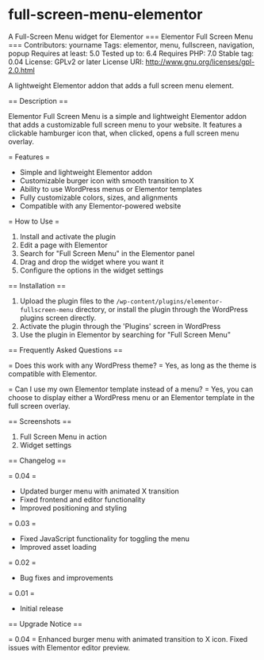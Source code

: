 # full-screen-menu-elementor
A Full-Screen Menu widget for Elementor
=== Elementor Full Screen Menu ===
Contributors: yourname
Tags: elementor, menu, fullscreen, navigation, popup
Requires at least: 5.0
Tested up to: 6.4
Requires PHP: 7.0
Stable tag: 0.04
License: GPLv2 or later
License URI: http://www.gnu.org/licenses/gpl-2.0.html

A lightweight Elementor addon that adds a full screen menu element.

== Description ==

Elementor Full Screen Menu is a simple and lightweight Elementor addon that adds a customizable full screen menu to your website. It features a clickable hamburger icon that, when clicked, opens a full screen menu overlay.

= Features =
* Simple and lightweight Elementor addon
* Customizable burger icon with smooth transition to X
* Ability to use WordPress menus or Elementor templates
* Fully customizable colors, sizes, and alignments
* Compatible with any Elementor-powered website

= How to Use =
1. Install and activate the plugin
2. Edit a page with Elementor
3. Search for "Full Screen Menu" in the Elementor panel
4. Drag and drop the widget where you want it
5. Configure the options in the widget settings

== Installation ==

1. Upload the plugin files to the `/wp-content/plugins/elementor-fullscreen-menu` directory, or install the plugin through the WordPress plugins screen directly.
2. Activate the plugin through the 'Plugins' screen in WordPress
3. Use the plugin in Elementor by searching for "Full Screen Menu"

== Frequently Asked Questions ==

= Does this work with any WordPress theme? =
Yes, as long as the theme is compatible with Elementor.

= Can I use my own Elementor template instead of a menu? =
Yes, you can choose to display either a WordPress menu or an Elementor template in the full screen overlay.

== Screenshots ==
1. Full Screen Menu in action
2. Widget settings

== Changelog ==

= 0.04 =
* Updated burger menu with animated X transition
* Fixed frontend and editor functionality
* Improved positioning and styling

= 0.03 =
* Fixed JavaScript functionality for toggling the menu
* Improved asset loading

= 0.02 =
* Bug fixes and improvements

= 0.01 =
* Initial release

== Upgrade Notice ==

= 0.04 =
Enhanced burger menu with animated transition to X icon. Fixed issues with Elementor editor preview.

